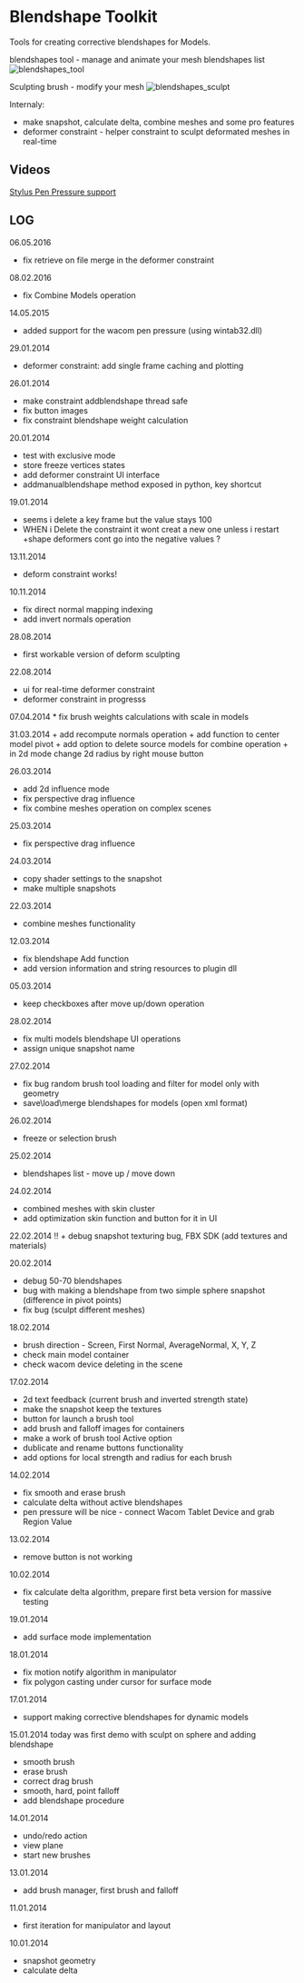 # Blendshape Toolkit

Tools for creating corrective blendshapes for Models.

blendshapes tool - manage and animate your mesh blendshapes list ![blendshapes\_tool](../Plugins/tool\_blendshape\_manager.jpg)

Sculpting brush - modify your mesh ![blendshapes\_sculpt](../Plugins/tool\_sculpt\_brush.jpg)

Internaly:

* make snapshot, calculate delta, combine meshes and some pro features
* deformer constraint - helper constraint to sculpt deformated meshes in real-time

## Videos

[Stylus Pen Pressure support](https://youtu.be/\_d8tTWCfXo4?si=iTYQRCAZvvdJNuZQ)

## LOG

06.05.2016

* fix retrieve on file merge in the deformer constraint

08.02.2016

* fix Combine Models operation

14.05.2015

* added support for the wacom pen pressure (using wintab32.dll)

29.01.2014

* deformer constraint: add single frame caching and plotting

26.01.2014

* make constraint addblendshape thread safe
* fix button images
* fix constraint blendshape weight calculation

20.01.2014

* test with exclusive mode
* store freeze vertices states
* add deformer constraint UI interface
* addmanualblendshape method exposed in python, key shortcut

19.01.2014

* seems i delete a key frame but the value stays 100
* WHEN i Delete the constraint it wont creat a new one unless i restart +shape deformers cont go into the negative values ?

13.11.2014

* deform constraint works!

10.11.2014

* fix direct normal mapping indexing
* add invert normals operation

28.08.2014

* first workable version of deform sculpting

22.08.2014

* ui for real-time deformer constraint
* deformer constraint in progresss

07.04.2014 \* fix brush weights calculations with scale in models

31.03.2014 + add recompute normals operation + add function to center model pivot + add option to delete source models for combine operation + in 2d mode change 2d radius by right mouse button

26.03.2014

* add 2d influence mode
* fix perspective drag influence
* fix combine meshes operation on complex scenes

25.03.2014

* fix perspective drag influence

24.03.2014

* copy shader settings to the snapshot
* make multiple snapshots

22.03.2014

* combine meshes functionality

12.03.2014

* fix blendshape Add function
* add version information and string resources to plugin dll

05.03.2014

* keep checkboxes after move up/down operation

28.02.2014

* fix multi models blendshape UI operations
* assign unique snapshot name

27.02.2014

* fix bug random brush tool loading and filter for model only with geometry
* save\load\merge blendshapes for models (open xml format)

26.02.2014

* freeze or selection brush

25.02.2014

* blendshapes list - move up / move down

24.02.2014

* combined meshes with skin cluster
* add optimization skin function and button for it in UI

22.02.2014 !! + debug snapshot texturing bug, FBX SDK (add textures and materials)

20.02.2014

* debug 50-70 blendshapes
* bug with making a blendshape from two simple sphere snapshot (difference in pivot points)
* fix bug (sculpt different meshes)

18.02.2014

* brush direction - Screen, First Normal, AverageNormal, X, Y, Z
* check main model container
* check wacom device deleting in the scene

17.02.2014

* 2d text feedback (current brush and inverted strength state)
* make the snapshot keep the textures
* button for launch a brush tool
* add brush and falloff images for containers
* make a work of brush tool Active option
* dublicate and rename buttons functionality
* add options for local strength and radius for each brush

14.02.2014

* fix smooth and erase brush
* calculate delta without active blendshapes
* pen pressure will be nice - connect Wacom Tablet Device and grab Region Value

13.02.2014

* remove button is not working

10.02.2014

* fix calculate delta algorithm, prepare first beta version for massive testing

19.01.2014

* add surface mode implementation

18.01.2014

* fix motion notify algorithm in manipulator
* fix polygon casting under cursor for surface mode

17.01.2014

* support making corrective blendshapes for dynamic models

15.01.2014 today was first demo with sculpt on sphere and adding blendshape

* smooth brush
* erase brush
* correct drag brush
* smooth, hard, point falloff
* add blendshape procedure

14.01.2014

* undo/redo action
* view plane
* start new brushes

13.01.2014

* add brush manager, first brush and falloff

11.01.2014

* first iteration for manipulator and layout

10.01.2014

* snapshot geometry
* calculate delta
